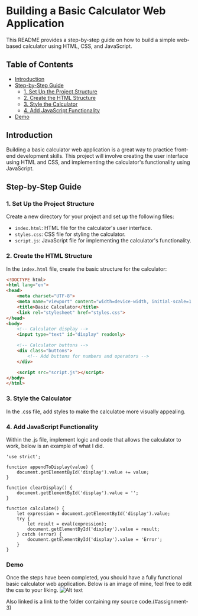 # Building a Basic Calculator Web Application

This README provides a step-by-step guide on how to build a simple web-based calculator using HTML, CSS, and JavaScript.

## Table of Contents
- [Introduction](#introduction)
- [Step-by-Step Guide](#step-by-step-guide)
  - [1. Set Up the Project Structure](#1-set-up-the-project-structure)
  - [2. Create the HTML Structure](#2-create-the-html-structure)
  - [3. Style the Calculator](#3-style-the-calculator)
  - [4. Add JavaScript Functionality](#4-add-javascript-functionality)
- [Demo](#demo)

## Introduction

Building a basic calculator web application is a great way to practice front-end development skills. This project will involve creating the user interface using HTML and CSS, and implementing the calculator's functionality using JavaScript.

## Step-by-Step Guide

### 1. Set Up the Project Structure

Create a new directory for your project and set up the following files:
- `index.html`: HTML file for the calculator's user interface.
- `styles.css`: CSS file for styling the calculator.
- `script.js`: JavaScript file for implementing the calculator's functionality.

### 2. Create the HTML Structure

In the `index.html` file, create the basic structure for the calculator:
```html
<!DOCTYPE html>
<html lang="en">
<head>
    <meta charset="UTF-8">
    <meta name="viewport" content="width=device-width, initial-scale=1.0">
    <title>Basic Calculator</title>
    <link rel="stylesheet" href="styles.css">
</head>
<body>
    <!-- Calculator display -->
    <input type="text" id="display" readonly>

    <!-- Calculator buttons -->
    <div class="buttons">
        <!-- Add buttons for numbers and operators -->
    </div>

    <script src="script.js"></script>
</body>
</html>
```

### 3. Style the Calculator
In the .css file, add styles to make the calculatoe more visually appealing. 

### 4. Add JavaScript Functionality
Within the .js file, implement logic and code that allows the calculator to work, below is an example of what I did.
```
'use strict';

function appendToDisplay(value) {
    document.getElementById('display').value += value;
}

function clearDisplay() {
    document.getElementById('display').value = '';
}

function calculate() {
    let expression = document.getElementById('display').value;
    try {
        let result = eval(expression);
        document.getElementById('display').value = result;
    } catch (error) {
        document.getElementById('display').value = 'Error';
    }
}
```

### Demo
Once the steps have been completed, you should have a fully functional basic calculator web application. Below is an image of mine, feel free to edit the css to your liking.
![Alt text](https://github.com/jordanpweber/simple-calculator/blob/main/git-calc-demo.png?raw=true)


Also linked is a link to the folder containing my source code.(#assignment-3)
